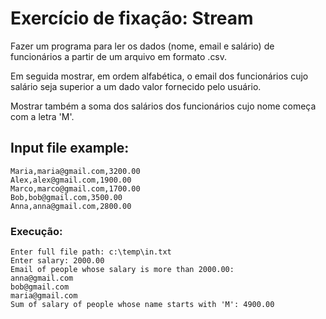 # Exercício de fixação: Stream
Fazer um programa para ler os dados (nome, email e salário) de funcionários a partir de um arquivo em formato .csv.  

Em seguida mostrar, em ordem alfabética, o email dos funcionários cujo salário seja superior a um dado valor fornecido pelo usuário.  

Mostrar também a soma dos salários dos funcionários cujo nome começa com a letra 'M'.

## Input file example:

```
Maria,maria@gmail.com,3200.00
Alex,alex@gmail.com,1900.00
Marco,marco@gmail.com,1700.00
Bob,bob@gmail.com,3500.00
Anna,anna@gmail.com,2800.00
```
### Execução: 
```
Enter full file path: c:\temp\in.txt
Enter salary: 2000.00
Email of people whose salary is more than 2000.00:
anna@gmail.com
bob@gmail.com
maria@gmail.com
Sum of salary of people whose name starts with 'M': 4900.00
```

